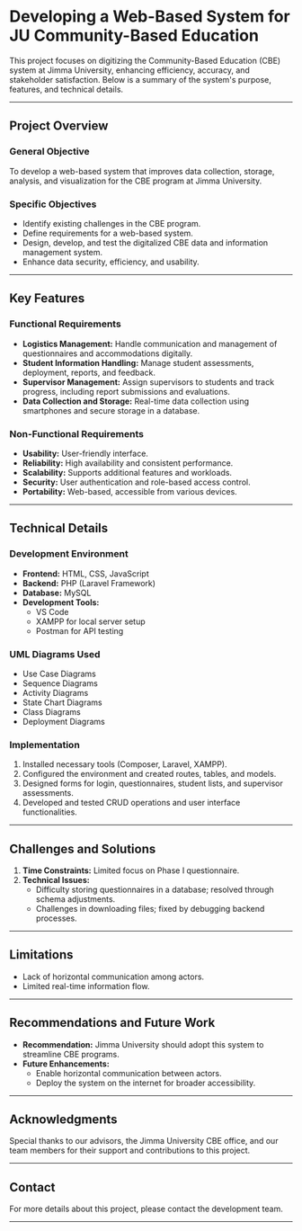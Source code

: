 # Developing a Web-Based System for JU Community-Based Education

This project focuses on digitizing the Community-Based Education (CBE) system at Jimma University, enhancing efficiency, accuracy, and stakeholder satisfaction. Below is a summary of the system's purpose, features, and technical details.

---

## Project Overview

### General Objective
To develop a web-based system that improves data collection, storage, analysis, and visualization for the CBE program at Jimma University.

### Specific Objectives
- Identify existing challenges in the CBE program.
- Define requirements for a web-based system.
- Design, develop, and test the digitalized CBE data and information management system.
- Enhance data security, efficiency, and usability.

---

## Key Features

### Functional Requirements
- **Logistics Management:** Handle communication and management of questionnaires and accommodations digitally.
- **Student Information Handling:** Manage student assessments, deployment, reports, and feedback.
- **Supervisor Management:** Assign supervisors to students and track progress, including report submissions and evaluations.
- **Data Collection and Storage:** Real-time data collection using smartphones and secure storage in a database.

### Non-Functional Requirements
- **Usability:** User-friendly interface.
- **Reliability:** High availability and consistent performance.
- **Scalability:** Supports additional features and workloads.
- **Security:** User authentication and role-based access control.
- **Portability:** Web-based, accessible from various devices.

---

## Technical Details

### Development Environment
- **Frontend:** HTML, CSS, JavaScript
- **Backend:** PHP (Laravel Framework)
- **Database:** MySQL
- **Development Tools:**
  - VS Code
  - XAMPP for local server setup
  - Postman for API testing

### UML Diagrams Used
- Use Case Diagrams
- Sequence Diagrams
- Activity Diagrams
- State Chart Diagrams
- Class Diagrams
- Deployment Diagrams

### Implementation
1. Installed necessary tools (Composer, Laravel, XAMPP).
2. Configured the environment and created routes, tables, and models.
3. Designed forms for login, questionnaires, student lists, and supervisor assessments.
4. Developed and tested CRUD operations and user interface functionalities.

---

## Challenges and Solutions
1. **Time Constraints:** Limited focus on Phase I questionnaire.
2. **Technical Issues:**
   - Difficulty storing questionnaires in a database; resolved through schema adjustments.
   - Challenges in downloading files; fixed by debugging backend processes.

---

## Limitations
- Lack of horizontal communication among actors.
- Limited real-time information flow.

---

## Recommendations and Future Work
- **Recommendation:** Jimma University should adopt this system to streamline CBE programs.
- **Future Enhancements:**
  - Enable horizontal communication between actors.
  - Deploy the system on the internet for broader accessibility.

---

## Acknowledgments
Special thanks to our advisors, the Jimma University CBE office, and our team members for their support and contributions to this project.

---

## Contact
For more details about this project, please contact the development team.

---
